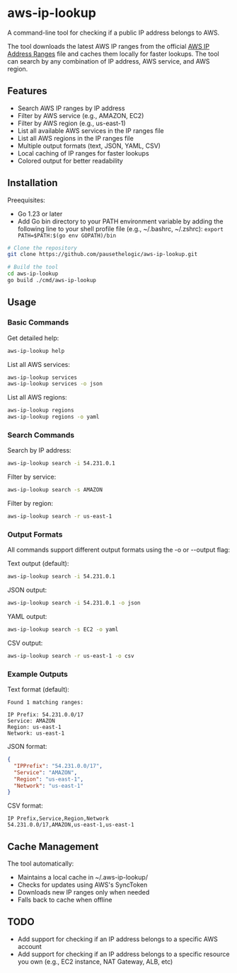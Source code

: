 # aws-ip-lookup

A command-line tool for checking if a public IP address belongs to AWS.

The tool downloads the latest AWS IP ranges from the official [AWS IP Address Ranges](https://ip-ranges.amazonaws.com/ip-ranges.json) file and caches them locally for faster lookups. The tool can search by any combination of IP address, AWS service, and AWS region.

## Features

- Search AWS IP ranges by IP address
- Filter by AWS service (e.g., AMAZON, EC2)
- Filter by AWS region (e.g., us-east-1)
- List all available AWS services in the IP ranges file
- List all AWS regions in the IP ranges file
- Multiple output formats (text, JSON, YAML, CSV)
- Local caching of IP ranges for faster lookups
- Colored output for better readability

## Installation

Preequisites:
- Go 1.23 or later 
- Add Go bin directory to your PATH environment variable by adding the following line to your shell profile file (e.g., ~/.bashrc, ~/.zshrc): `export PATH=$PATH:$(go env GOPATH)/bin`

```bash
# Clone the repository
git clone https://github.com/pausethelogic/aws-ip-lookup.git

# Build the tool
cd aws-ip-lookup
go build ./cmd/aws-ip-lookup
```

## Usage

### Basic Commands

Get detailed help:
```bash
aws-ip-lookup help
```

List all AWS services:
```bash
aws-ip-lookup services
aws-ip-lookup services -o json
```

List all AWS regions:
```bash
aws-ip-lookup regions
aws-ip-lookup regions -o yaml
```

### Search Commands

Search by IP address:
```bash
aws-ip-lookup search -i 54.231.0.1
```

Filter by service:
```bash
aws-ip-lookup search -s AMAZON
```

Filter by region:
```bash
aws-ip-lookup search -r us-east-1
```

### Output Formats

All commands support different output formats using the -o or --output flag:

Text output (default):
```bash
aws-ip-lookup search -i 54.231.0.1
```

JSON output:
```bash
aws-ip-lookup search -i 54.231.0.1 -o json
```

YAML output:
```bash
aws-ip-lookup search -s EC2 -o yaml
```

CSV output:
```bash
aws-ip-lookup search -r us-east-1 -o csv
```

### Example Outputs

Text format (default):
```
Found 1 matching ranges:

IP Prefix: 54.231.0.0/17
Service: AMAZON
Region: us-east-1
Network: us-east-1
```

JSON format:
```json
{
  "IPPrefix": "54.231.0.0/17",
  "Service": "AMAZON",
  "Region": "us-east-1",
  "Network": "us-east-1"
}
```

CSV format:
```csv
IP Prefix,Service,Region,Network
54.231.0.0/17,AMAZON,us-east-1,us-east-1
```

## Cache Management

The tool automatically:
- Maintains a local cache in ~/.aws-ip-lookup/
- Checks for updates using AWS's SyncToken
- Downloads new IP ranges only when needed
- Falls back to cache when offline

## TODO

- Add support for checking if an IP address belongs to a specific AWS account
- Add support for checking if an IP address belongs to a specific resource you own (e.g., EC2 instance, NAT Gateway, ALB, etc)
